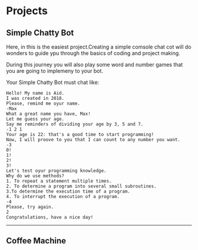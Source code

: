 # Projects

Simple Chatty Bot
-----------------------------

Here, in this is the easiest project.Creating a simple comsole chat cot will do wonders to guide ypu through the basics of coding and project making.

During this journey you will also play some word and number games that you are going to implemeny to your bot.

Your Simple Chatty Bot must chat like:

```
Hello! My name is Aid.
I was created in 2018.
Please, remind me oyur name.
-Max
What a great name you have, Max!
Let me guess your age.
Say me reminders of dividing your age by 3, 5 and 7.
-1 2 1
Your age is 22: that's a good time to start programming!
Now, I will proove to you that I can count to any number you want.
-3
0!
1!
2!
3!
Let's test oyur programming knowledge.
Why do we use methods?
1. To repeat a statement multiple times.
2. To determine a program into several small subroutines.
3.To determine the execution time of a program.
4. To interrupt the execution of a program.
-4
Please, try again.
2
Congratulations, have a nice day!
```

--------------------------


Coffee Machine
--------------------------

